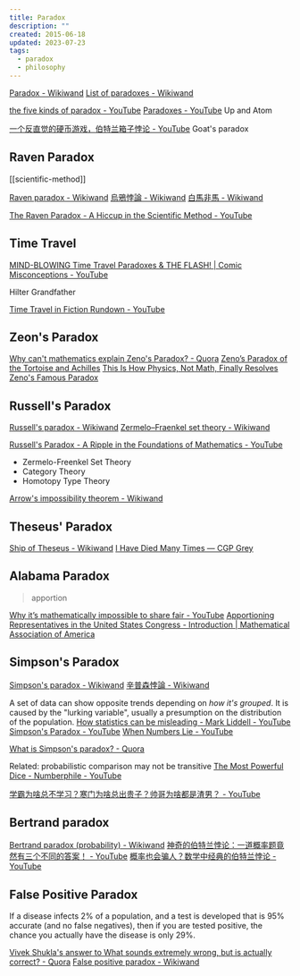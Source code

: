 ```yaml
---
title: Paradox
description: ""
created: 2015-06-18
updated: 2023-07-23
tags:
  - paradox
  - philosophy
---
```


[Paradox - Wikiwand](http://www.wikiwand.com/en/Paradox)
[List of paradoxes - Wikiwand](http://www.wikiwand.com/en/List_of_paradoxes)

[the five kinds of paradox - YouTube](https://www.youtube.com/watch?v=ppX7Qjbe6BM)
[Paradoxes - YouTube](https://www.youtube.com/playlist?list=PL1lNrW4e0G8XVWIQoOlp_cM8PxDSqKgis) Up and Atom

[一个反直觉的硬币游戏，伯特兰箱子悖论 - YouTube](https://www.youtube.com/watch?v=kq_Ey8l_1yc) Goat's paradox

## Raven Paradox

[[scientific-method]]

[Raven paradox - Wikiwand](https://www.wikiwand.com/en/Raven%20paradox)
[烏鴉悖論 - Wikiwand](https://www.wikiwand.com/zh-hant/%E7%83%8F%E9%B4%89%E6%82%96%E8%AB%96)
[白馬非馬 - Wikiwand](https://www.wikiwand.com/zh-hant/%E7%99%BD%E9%A9%AC%E9%9D%9E%E9%A9%AC)

[The Raven Paradox - A Hiccup in the Scientific Method - YouTube](https://www.youtube.com/watch?v=Ca_sxDTPo60)

## Time Travel

[MIND-BLOWING Time Travel Paradoxes & THE FLASH! | Comic Misconceptions - YouTube](https://www.youtube.com/watch?v=XrI7bxofcSQ&list=PLPEShH2LWsQB713OGYPQ1-v3SCuWf2uZ-)

Hilter
Grandfather

[Time Travel in Fiction Rundown - YouTube](https://www.youtube.com/watch?v=d3zTfXvYZ9s)

## Zeon's Paradox

[Why can't mathematics explain Zeno's Paradox? - Quora](http://www.quora.com/Why-cant-mathematics-explain-Zenos-Paradox)
[Zeno’s Paradox of the Tortoise and Achilles](http://platonicrealms.com/encyclopedia/zenos-paradox-of-the-tortoise-and-achilles)
[This Is How Physics, Not Math, Finally Resolves Zeno's Famous Paradox](https://www.forbes.com/sites/startswithabang/2020/05/05/this-is-how-physics-not-math-finally-resolves-zenos-famous-paradox/amp/)

## Russell's Paradox

[Russell's paradox - Wikiwand](http://www.wikiwand.com/en/Russell's_paradox)
[Zermelo–Fraenkel set theory - Wikiwand](https://www.wikiwand.com/en/Zermelo%E2%80%93Fraenkel_set_theory)

[Russell's Paradox - A Ripple in the Foundations of Mathematics - YouTube](https://www.youtube.com/watch?v=xauCQpnbNAM)

- Zermelo-Freenkel Set Theory
- Category Theory
- Homotopy Type Theory

[Arrow's impossibility theorem - Wikiwand](http://www.wikiwand.com/en/Arrow's_impossibility_theorem)

## Theseus' Paradox

[Ship of Theseus - Wikiwand](http://www.wikiwand.com/en/Ship_of_Theseus)
[I Have Died Many Times — CGP Grey](http://www.cgpgrey.com/blog/i-have-died-many-times)

## Alabama Paradox

> apportion

[Why it’s mathematically impossible to share fair - YouTube](https://www.youtube.com/watch?v=GVhFBujPlVo)
[Apportioning Representatives in the United States Congress - Introduction | Mathematical Association of America](https://www.maa.org/press/periodicals/convergence/apportioning-representatives-in-the-united-states-congress-introduction)

## Simpson's Paradox

[Simpson's paradox - Wikiwand](https://www.wikiwand.com/en/Simpson%27s_paradox)
[辛普森悖論 - Wikiwand](https://www.wikiwand.com/zh-hant/%E8%BE%9B%E6%99%AE%E6%A3%AE%E6%82%96%E8%AE%BA)

A set of data can show opposite trends depending on _how it's grouped_. It is caused by the "lurking variable", usually a presumption on the distribution of the population.
[How statistics can be misleading - Mark Liddell - YouTube](https://www.youtube.com/watch?v=sxYrzzy3cq8&index=9&list=PLJicmE8fK0EiEzttYMD1zYkT-SmNf323z)
[Simpson's Paradox - YouTube](https://www.youtube.com/watch?v=ebEkn-BiW5k)
[When Numbers Lie - YouTube](https://www.youtube.com/watch?v=BABu3bNoaBg)

[What is Simpson's paradox? - Quora](https://www.quora.com/What-is-Simpsons-paradox)

Related: probabilistic comparison may not be transitive
[The Most Powerful Dice - Numberphile - YouTube](https://www.youtube.com/watch?v=zzKGnuvX6IQ)

[学霸为啥总不学习？寒门为啥总出贵子？帅哥为啥都是渣男？ - YouTube](https://www.youtube.com/watch?v=ctgheOhe1vE)

## Bertrand paradox

[Bertrand paradox (probability) - Wikiwand](<https://www.wikiwand.com/en/Bertrand_paradox_(probability)>)
[神奇的伯特兰悖论：一道概率题竟然有三个不同的答案！ - YouTube](https://www.youtube.com/watch?v=62tL_BEY1no)
[概率也会骗人？数学中经典的伯特兰悖论 - YouTube](https://www.youtube.com/watch?v=Q2bWVV5GwhU)

## False Positive Paradox

If a disease infects 2% of a population, and a test is developed that is 95% accurate (and no false negatives), then if you are tested positive, the chance you actually have the disease is only 29%.

[Vivek Shukla's answer to What sounds extremely wrong, but is actually correct? - Quora](https://www.quora.com/What-sounds-extremely-wrong-but-is-actually-correct-1/answer/Vivek-Shukla-20)
[False positive paradox - Wikiwand](https://www.wikiwand.com/en/False_positive_paradox)
